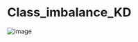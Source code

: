 # Class_imbalance_KD

![image](https://user-images.githubusercontent.com/65749318/234713662-155044bc-1f3e-4c29-b6ca-de37592c84d7.png)
